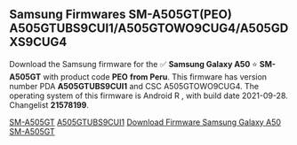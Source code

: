 <h2>Samsung Firmwares SM-A505GT(PEO) A505GTUBS9CUI1/A505GTOWO9CUG4/A505GDXS9CUG4</h2>
Download the Samsung firmware for the ✅ <strong>Samsung Galaxy A50 </strong> ⭐ <strong>SM-A505GT</strong> with product code <strong>PEO</strong> <strong> from Peru</strong>. This firmware has version number PDA <strong>A505GTUBS9CUI1</strong> and CSC A505GTOWO9CUG4. The operating system of this firmware is Android R , with build date 2021-09-28. Changelist <strong>21578199</strong>.


[SM-A505GT](https://samfirm.shop/samsung/model/SM-A505GT)
[A505GTUBS9CUI1](https://samfirm.shop/samsung/pda/A505GTUBS9CUI1)
[Download Firmware Samsung Galaxy A50 SM-A505GT](https://samfirm.shop/samsung/firmware/460155)
